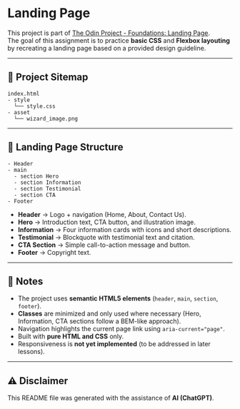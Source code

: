 # Landing Page

This project is part of [The Odin Project - Foundations: Landing Page](https://www.theodinproject.com/lessons/foundations-landing-page).  
The goal of this assignment is to practice **basic CSS** and **Flexbox layouting** by recreating a landing page based on a provided design guideline.

---

## 📂 Project Sitemap
```plaintext
index.html
- style
  └── style.css
- asset
  └── wizard_image.png
```

---

## 📐 Landing Page Structure

```plaintext
- Header
- main
  - section Hero
  - section Information
  - section Testimonial
  - section CTA
- Footer
```

* **Header** → Logo + navigation (Home, About, Contact Us).
* **Hero** → Introduction text, CTA button, and illustration image.
* **Information** → Four information cards with icons and short descriptions.
* **Testimonial** → Blockquote with testimonial text and citation.
* **CTA Section** → Simple call-to-action message and button.
* **Footer** → Copyright text.

---

## 📖 Notes

* The project uses **semantic HTML5 elements** (`header`, `main`, `section`, `footer`).
* **Classes** are minimized and only used where necessary (Hero, Information, CTA sections follow a BEM-like approach).
* Navigation highlights the current page link using `aria-current="page"`.
* Built with **pure HTML and CSS** only.
* Responsiveness is **not yet implemented** (to be addressed in later lessons).

---

## ⚠️ Disclaimer

This README file was generated with the assistance of **AI (ChatGPT)**.
